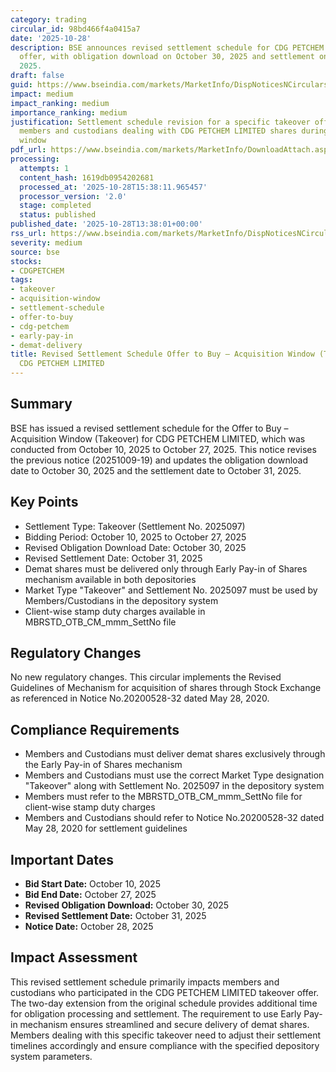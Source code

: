 ```yaml
---
category: trading
circular_id: 98bd466f4a0415a7
date: '2025-10-28'
description: BSE announces revised settlement schedule for CDG PETCHEM LIMITED takeover
  offer, with obligation download on October 30, 2025 and settlement on October 31,
  2025.
draft: false
guid: https://www.bseindia.com/markets/MarketInfo/DispNoticesNCirculars.aspx?Noticeid={854B5614-049C-4CF2-B725-4A80CCE39AB8}&noticeno=20251028-35&dt=10/28/2025&icount=35&totcount=52&flag=0
impact: medium
impact_ranking: medium
importance_ranking: medium
justification: Settlement schedule revision for a specific takeover offer affects
  members and custodians dealing with CDG PETCHEM LIMITED shares during the acquisition
  window
pdf_url: https://www.bseindia.com/markets/MarketInfo/DownloadAttach.aspx?id=20251028-35&attachedId=
processing:
  attempts: 1
  content_hash: 1619db0954202681
  processed_at: '2025-10-28T15:38:11.965457'
  processor_version: '2.0'
  stage: completed
  status: published
published_date: '2025-10-28T13:38:01+00:00'
rss_url: https://www.bseindia.com/markets/MarketInfo/DispNoticesNCirculars.aspx?Noticeid={854B5614-049C-4CF2-B725-4A80CCE39AB8}&noticeno=20251028-35&dt=10/28/2025&icount=35&totcount=52&flag=0
severity: medium
source: bse
stocks:
- CDGPETCHEM
tags:
- takeover
- acquisition-window
- settlement-schedule
- offer-to-buy
- cdg-petchem
- early-pay-in
- demat-delivery
title: Revised Settlement Schedule Offer to Buy – Acquisition Window (Takeover) for
  CDG PETCHEM LIMITED
---
```


## Summary

BSE has issued a revised settlement schedule for the Offer to Buy – Acquisition Window (Takeover) for CDG PETCHEM LIMITED, which was conducted from October 10, 2025 to October 27, 2025. This notice revises the previous notice (20251009-19) and updates the obligation download date to October 30, 2025 and the settlement date to October 31, 2025.

## Key Points

- Settlement Type: Takeover (Settlement No. 2025097)
- Bidding Period: October 10, 2025 to October 27, 2025
- Revised Obligation Download Date: October 30, 2025
- Revised Settlement Date: October 31, 2025
- Demat shares must be delivered only through Early Pay-in of Shares mechanism available in both depositories
- Market Type "Takeover" and Settlement No. 2025097 must be used by Members/Custodians in the depository system
- Client-wise stamp duty charges available in MBRSTD_OTB_CM_mmm_SettNo file

## Regulatory Changes

No new regulatory changes. This circular implements the Revised Guidelines of Mechanism for acquisition of shares through Stock Exchange as referenced in Notice No.20200528-32 dated May 28, 2020.

## Compliance Requirements

- Members and Custodians must deliver demat shares exclusively through the Early Pay-in of Shares mechanism
- Members and Custodians must use the correct Market Type designation "Takeover" along with Settlement No. 2025097 in the depository system
- Members must refer to the MBRSTD_OTB_CM_mmm_SettNo file for client-wise stamp duty charges
- Members and Custodians should refer to Notice No.20200528-32 dated May 28, 2020 for settlement guidelines

## Important Dates

- **Bid Start Date:** October 10, 2025
- **Bid End Date:** October 27, 2025
- **Revised Obligation Download:** October 30, 2025
- **Revised Settlement Date:** October 31, 2025
- **Notice Date:** October 28, 2025

## Impact Assessment

This revised settlement schedule primarily impacts members and custodians who participated in the CDG PETCHEM LIMITED takeover offer. The two-day extension from the original schedule provides additional time for obligation processing and settlement. The requirement to use Early Pay-in mechanism ensures streamlined and secure delivery of demat shares. Members dealing with this specific takeover need to adjust their settlement timelines accordingly and ensure compliance with the specified depository system parameters.
